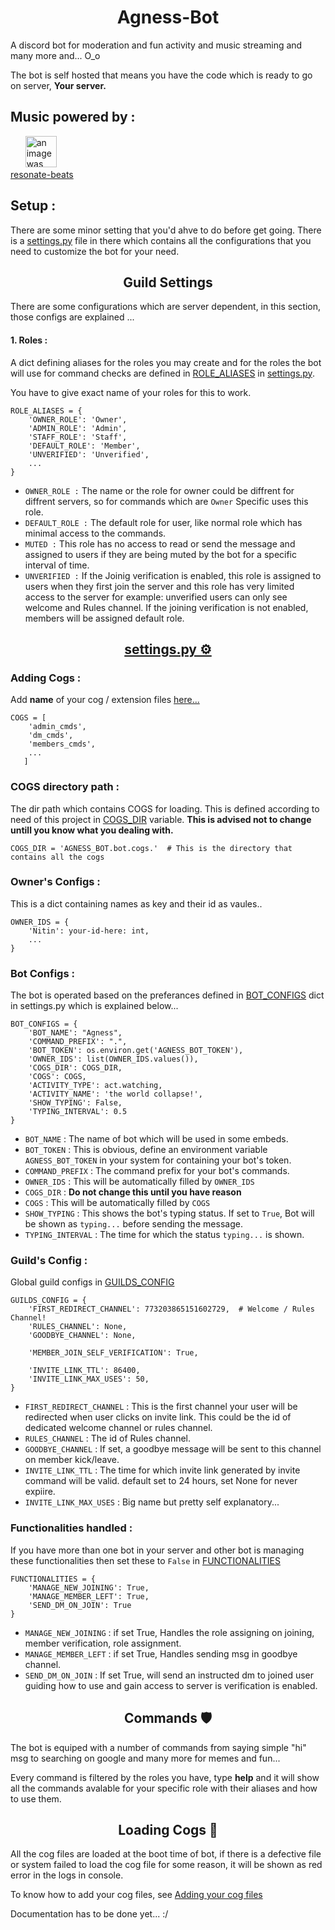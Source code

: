 
<h1 align='center'>Agness-Bot</h1>

A discord bot for moderation and fun activity and music streaming and many more and... O_o <br>

The bot is self hosted that means you have the code which is ready to go on server, **Your server.** 


## Music powered by :

&nbsp;&nbsp;&nbsp;&nbsp;&nbsp;&nbsp;<a href='https://github.com/foo290/resonate-beats'><img src='https://github.com/foo290/resonate-beats/blob/main/readme_imgs/resonate-beats-logo.png' width=50px, alt='an image was supposed to be here'></a> <br />
<a href='https://github.com/foo290/resonate-beats'>resonate-beats</a>


## Setup :

There are some minor setting that you'd ahve to do before get going. There is a <a href='https://github.com/foo290/Agness-Bot/blob/master/AGNESS_BOT/settings.py'>settings.py</a> file in there which contains all the configurations that you need to customize the bot for your need.

<p id='Guild-settings'>
<h2 align='center'>
    Guild Settings
</h2>

There are some configurations which are server dependent, in this section, those configs are explained ...

#### 1. Roles :

A dict defining aliases for the roles you may create and for the roles the bot will use for command checks are defined in <a href='https://github.com/foo290/Agness-Bot/blob/a4066dd35ec1fbf6b018e32ebe3eadc7b5b86722/AGNESS_BOT/settings.py#L86'>ROLE_ALIASES</a> in <a href='https://github.com/foo290/Agness-Bot/blob/master/AGNESS_BOT/Settings.py'>settings.py</a>.

You have to give exact name of your roles for this to work.

```
ROLE_ALIASES = {
    'OWNER_ROLE': 'Owner',
    'ADMIN_ROLE': 'Admin',
    'STAFF_ROLE': 'Staff',
    'DEFAULT_ROLE': 'Member',
    'UNVERIFIED': 'Unverified',
    ...
}
```


* ```OWNER_ROLE :``` The name or the role for owner could be diffrent for diffrent servers, so for commands which are ```Owner``` Specific uses this role.
* ```DEFAULT_ROLE :``` The default role for user, like normal role which has minimal access to the commands.
* ```MUTED :``` This role has no access to read or send the message and assigned to users if they are being muted by the bot for a specific interval of time.
* ```UNVERIFIED :``` If the Joinig verification is enabled, this role is assigned to users when they first join the server and this role has very limited access to the server for example: unverified users can only see welcome and Rules channel. If the joining verification is not enabled, members will be assigned default role.


</p>
<p id='settings'>

<h2 align='center'>
  <a href='https://github.com/foo290/Agness-Bot/blob/master/AGNESS_BOT/Settings.py'>
    settings.py ⚙
  </a>
</h2>

<p id='addingcogs'>
<h3> Adding Cogs :</h3>

Add **name** of your cog / extension files <a href='https://github.com/foo290/Agness-Bot/blob/c76a765e5a0fe22aa46d17db56313c1cdf741816/AGNESS_BOT/settings.py#L36'>here...</a>

```
COGS = [
    'admin_cmds',
    'dm_cmds',
    'members_cmds',
    ...
   ]
```
</p>

### COGS directory path :

The dir path which contains COGS for loading. This is defined according to need of this project in <a href='https://github.com/foo290/Agness-Bot/blob/a4066dd35ec1fbf6b018e32ebe3eadc7b5b86722/AGNESS_BOT/settings.py#L26'>COGS_DIR</a> variable. **This is advised not to change untill you know what you dealing with.**

```
COGS_DIR = 'AGNESS_BOT.bot.cogs.'  # This is the directory that contains all the cogs
```

### Owner's Configs :
This is a dict containing names as key and their id as vaules..

```
OWNER_IDS = {
    'Nitin': your-id-here: int,
    ...
}
```

### Bot Configs :
The bot is operated based on the preferances defined in <a href='https://github.com/foo290/Agness-Bot/blob/a4066dd35ec1fbf6b018e32ebe3eadc7b5b86722/AGNESS_BOT/settings.py#L47'>BOT_CONFIGS</a> dict in settings.py which is explained below...

```
BOT_CONFIGS = {
    'BOT_NAME': "Agness",
    'COMMAND_PREFIX': ".",
    'BOT_TOKEN': os.environ.get('AGNESS_BOT_TOKEN'),
    'OWNER_IDS': list(OWNER_IDS.values()),
    'COGS_DIR': COGS_DIR,
    'COGS': COGS,
    'ACTIVITY_TYPE': act.watching,
    'ACTIVITY_NAME': 'the world collapse!',
    'SHOW_TYPING': False,
    'TYPING_INTERVAL': 0.5
}
```

* ```BOT_NAME``` : The name of bot which will be used in some embeds.
* ```BOT_TOKEN``` : This is obvious, define an environment variable ```AGNESS_BOT_TOKEN``` in your system for containing your bot's token.
* ```COMMAND_PREFIX``` : The command prefix for your bot's commands.
* ```OWNER_IDS``` : This will be automatically filled by ```OWNER_IDS```
* ```COGS_DIR``` : **Do not change this until you have reason**
* ```COGS``` : This will be automatically filled by ```COGS```
* ```SHOW_TYPING``` : This shows the bot's typing status. If set to ```True```, Bot will be shown as ```typing...``` before sending the message.
* ```TYPING_INTERVAL``` : The time for which the status ```typing...``` is shown.

### Guild's Config :

Global guild configs in <a href='https://github.com/foo290/Agness-Bot/blob/a4066dd35ec1fbf6b018e32ebe3eadc7b5b86722/AGNESS_BOT/settings.py#L60'>GUILDS_CONFIG</a>

```
GUILDS_CONFIG = {
    'FIRST_REDIRECT_CHANNEL': 773203865151602729,  # Welcome / Rules Channel!
    'RULES_CHANNEL': None,
    'GOODBYE_CHANNEL': None,

    'MEMBER_JOIN_SELF_VERIFICATION': True,

    'INVITE_LINK_TTL': 86400,
    'INVITE_LINK_MAX_USES': 50,
}
```

* ```FIRST_REDIRECT_CHANNEL``` : This is the first channel your user will be redirected when user clicks on invite link. This could be the id of dedicated welcome channel or rules channel.
* ```RULES_CHANNEL``` : The id of Rules channel.
* ```GOODBYE_CHANNEL``` : If set, a goodbye message will be sent to this channel on member kick/leave.
* ```INVITE_LINK_TTL``` : The time for which invite link generated by invite command will be valid. default set to 24 hours, set None for never expiire.
* ```INVITE_LINK_MAX_USES``` : Big name but pretty self explanatory...

### Functionalities handled :

If you have more than one bot in your server and other bot is managing these functionalities then set these to ```False``` in <a href='https://github.com/foo290/Agness-Bot/blob/a4066dd35ec1fbf6b018e32ebe3eadc7b5b86722/AGNESS_BOT/settings.py#L72'>FUNCTIONALITIES</a>

```
FUNCTIONALITIES = {
    'MANAGE_NEW_JOINING': True,
    'MANAGE_MEMBER_LEFT': True,
    'SEND_DM_ON_JOIN': True
}
```

* ```MANAGE_NEW_JOINING``` : if set True, Handles the role assigning on joining, member verification, role assignment. 
* ```MANAGE_MEMBER_LEFT``` : if set True, Handles sending msg in goodbye channel.
* ```SEND_DM_ON_JOIN``` : If set True, will send an instructed dm to joined user guiding how to use and gain access to server is verification is enabled.

</p>

<p id='commands'>

<h2 align='center'>Commands 🛡</h2>

The bot is equiped with a number of commands from saying simple "hi" msg to searching on google and many more for memes and fun...

Every command is filtered by the roles you have, type **help** and it will show all the commands avalable for your specific role with their aliases and how to use them.

</p>

<p id='cogs'>

<h2 align='center'>Loading Cogs 📍</h2>

All the cog files are loaded at the boot time of bot, if there is a defective file or system failed to load the cog file for some reason, it will be shown as red error in the logs in console. 

To know how to add your cog files, see <a href="#addingcogs">Adding your cog files</a>

</p>



Documentation has to be done yet... :/
